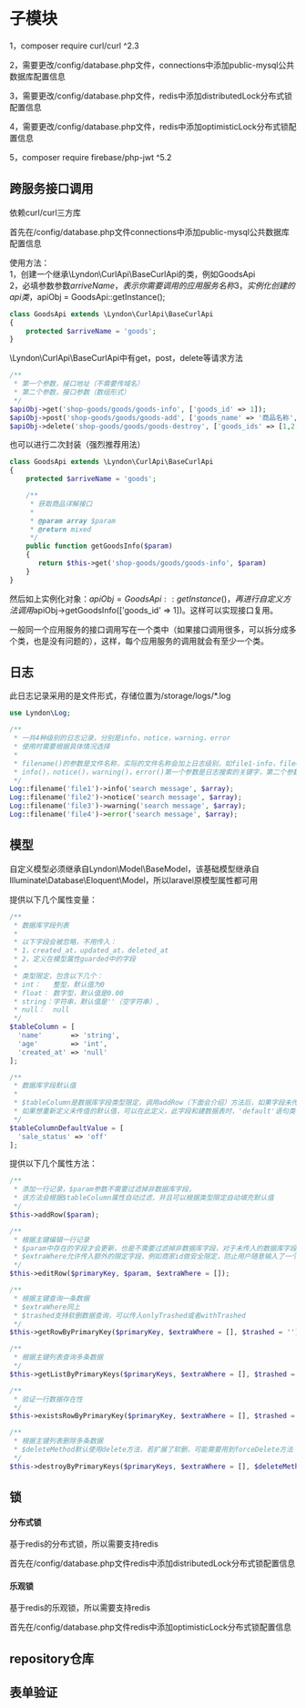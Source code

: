 # 子模块
1，composer require curl/curl ^2.3

2，需要更改/config/database.php文件，connections中添加public-mysql公共数据库配置信息

3，需要更改/config/database.php文件，redis中添加distributedLock分布式锁配置信息

4，需要更改/config/database.php文件，redis中添加optimisticLock分布式锁配置信息

5，composer require firebase/php-jwt ^5.2

## 跨服务接口调用

依赖curl/curl三方库

首先在/config/database.php文件connections中添加public-mysql公共数据库配置信息

使用方法：  
1，创建一个继承\Lyndon\CurlApi\BaseCurlApi的类，例如GoodsApi  
2，必填参数参数$arriveName，表示你需要调用的应用服务名称  
3，实例化创建的api类，$apiObj = GoodsApi::getInstance();  
```php
class GoodsApi extends \Lyndon\CurlApi\BaseCurlApi
{
    protected $arriveName = 'goods';
}
```
\Lyndon\CurlApi\BaseCurlApi中有get，post，delete等请求方法  
```php
/**
 * 第一个参数，接口地址（不需要传域名）
 * 第二个参数，接口参数（数组形式）
 */
$apiObj->get('shop-goods/goods/goods-info', ['goods_id' => 1]);
$apiObj->post('shop-goods/goods/goods-add', ['goods_name' => '商品名称', 'sell_price' => '499']);
$apiObj->delete('shop-goods/goods/goods-destroy', ['goods_ids' => [1,2,3]]);
```

也可以进行二次封装（强烈推荐用法）
```php
class GoodsApi extends \Lyndon\CurlApi\BaseCurlApi
{
    protected $arriveName = 'goods';

    /**
     * 获取商品详解接口
     *
     * @param array $param
     * @return mixed
     */
    public function getGoodsInfo($param)
    {
       return $this->get('shop-goods/goods/goods-info', $param)
    }
}
```
然后如上实例化对象：$apiObj = GoodsApi::getInstance()，再进行自定义方法调用$apiObj->getGoodsInfo(['goods_id' => 1])。这样可以实现接口复用。

一般同一个应用服务的接口调用写在一个类中（如果接口调用很多，可以拆分成多个类，也是没有问题的），这样，每个应用服务的调用就会有至少一个类。

## 日志

此日志记录采用的是文件形式，存储位置为/storage/logs/*.log

```php
use Lyndon\Log;

/**
 * 一共4种级别的日志记录，分别是info，notice，warning，error
 * 使用时需要根据具体情况选择
 *
 * filename()的参数是文件名称，实际的文件名称会加上日志级别，如file1-info，file4-error
 * info()，notice()，warning()，error()第一个参数是日志搜索的关键字，第二个参数$data可以是数组或字符串类型
 */
Log::filename('file1')->info('search message', $array);
Log::filename('file2')->notice('search message', $array);
Log::filename('file3')->warning('search message', $array);
Log::filename('file4')->error('search message', $array);
```

## 模型

自定义模型必须继承自Lyndon\Model\BaseModel，该基础模型继承自Illuminate\Database\Eloquent\Model，所以laravel原模型属性都可用

提供以下几个属性变量：
```php
/**
 * 数据库字段列表
 *
 * 以下字段会被忽略，不用传入：
 * 1，created_at，updated_at，deleted_at
 * 2，定义在模型属性guarded中的字段
 *
 * 类型限定，包含以下几个：
 * int：   整型，默认值为0
 * float： 数字型，默认值是0.00
 * string：字符串，默认值是''（空字符串）,
 * null：  null
 */
$tableColumn = [
  'name'       => 'string',
  'age'        => 'int',
  'created_at' => 'null'
];

/**
 * 数据库字段默认值
 *
 * $tableColumn是数据库字段类型限定，调用addRow（下面会介绍）方法后，如果字段未传，会用类型的默认值
 * 如果想重新定义未传值的默认值，可以在此定义，此字段和建数据表时，'default'语句类似
 */
$tableColumnDefaultValue = [
  'sale_status' => 'off'
];
```

提供以下几个属性方法：  
```php
/**
 * 添加一行记录，$param参数不需要过滤掉非数据库字段，
 * 该方法会根据$tableColumn属性自动过滤，并且可以根据类型限定自动填充默认值
 */
$this->addRow($param);

/**
 * 根据主键编辑一行记录
 * $param中存在的字段才会更新，也是不需要过滤掉非数据库字段，对于未传入的数据库字段，不会用默认值覆盖，这点同addRow有区别
 * $extraWhere允许传入额外的限定字段，例如商家id做安全限定，防止用户随意输入了一个id，更新了别的商家数据（如果前期验证不充分的话）
 */
$this->editRow($primaryKey, $param, $extraWhere = []);

/**
 * 根据主键查询一条数据
 * $extraWhere同上
 * $trashed支持软删数据查询，可以传入onlyTrashed或者withTrashed
 */
$this->getRowByPrimaryKey($primaryKey, $extraWhere = [], $trashed = '')

/**
 * 根据主键列表查询多条数据
 */
$this->getListByPrimaryKeys($primaryKeys, $extraWhere = [], $trashed = '')

/**
 * 验证一行数据存在性
 */
$this->existsRowByPrimaryKey($primaryKey, $extraWhere = [], $trashed = '');

/**
 * 根据主键列表删除多条数据
 * $deleteMethod默认使用delete方法，若扩展了软删，可能需要用到forceDelete方法
 */
$this->destroyByPrimaryKeys($primaryKeys, $extraWhere = [], $deleteMethod = 'delete');
```

## 锁

#### 分布式锁
基于redis的分布式锁，所以需要支持redis

首先在/config/database.php文件redis中添加distributedLock分布式锁配置信息

#### 乐观锁
基于redis的乐观锁，所以需要支持redis

首先在/config/database.php文件redis中添加optimisticLock分布式锁配置信息

## repository仓库

## 表单验证
